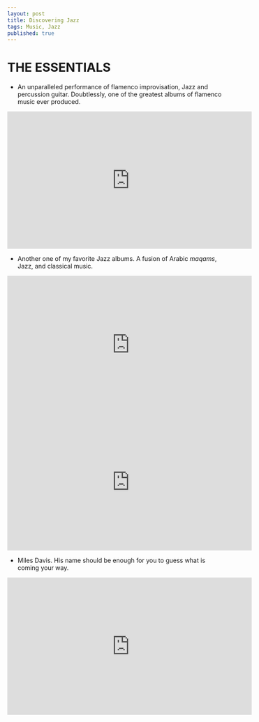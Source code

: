 ```yaml
---
layout: post
title: Discovering Jazz
tags: Music, Jazz
published: true
---
```


# THE ESSENTIALS

- An unparalleled performance of flamenco improvisation, Jazz and percussion guitar. Doubtlessly, one of the greatest albums of flamenco music ever produced.

<iframe width="560" height="315" src="https://www.youtube.com/embed/W3BzAKHCEvo" frameborder="0" allowfullscreen></iframe>

- Another one of my favorite Jazz albums. A fusion of Arabic *maqams*, Jazz, and classical music.

<iframe width="560" height="315" src="https://www.youtube.com/embed/DUa_srT-uL8" frameborder="0" allowfullscreen></iframe>

<iframe width="560" height="315" src="https://www.youtube.com/embed/9vBoRGdn17I" frameborder="0" allowfullscreen></iframe>

- Miles Davis. His name should be enough for you to guess what is coming your way.

<iframe width="560" height="315" src="https://www.youtube.com/embed/kbxtYqA6ypM" frameborder="0" allowfullscreen></iframe>
